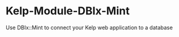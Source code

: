 Kelp-Module-DBIx-Mint
=====================

Use DBIx::Mint to connect your Kelp web application to a database
